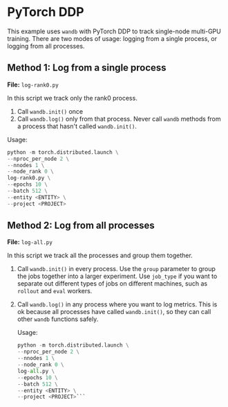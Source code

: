 # PyTorch DDP

This example uses `wandb` with PyTorch DDP to track single-node multi-GPU training. There are two modes of usage: logging from a single process, or logging from all processes.

## Method 1: Log from a single process
**File:** `log-rank0.py`

In this script we track only the rank0 process.
1. Call `wandb.init()` once
2. Call `wandb.log()` only from that process. Never call `wandb` methods from a process that hasn't called `wandb.init()`.
    
Usage: 

```python
python -m torch.distributed.launch \
--nproc_per_node 2 \
--nnodes 1 \
--node_rank 0 \
log-rank0.py \
--epochs 10 \
--batch 512 \
--entity <ENTITY> \
--project <PROJECT>
```

## Method 2: Log from all processes

**File:** `log-all.py`

In this script we track all the processes and group them together.
1. Call `wandb.init()` in every process. Use the `group` parameter to group the jobs together into a larger experiment. Use `job_type` if you want to separate out different types of jobs on different machines, such as `rollout` and `eval` workers.
2. Call `wandb.log()` in any process where you want to log metrics. This is ok because all processes have called `wandb.init()`, so they can call other `wandb` functions safely.


    Usage: 
    ```python
    python -m torch.distributed.launch \
    --nproc_per_node 2 \
    --nnodes 1 \
    --node_rank 0 \
    log-all.py \
    --epochs 10 \
    --batch 512 \
    --entity <ENTITY> \
    --project <PROJECT>```
